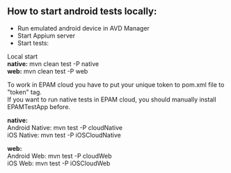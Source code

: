 ## How to start android tests locally:

- Run emulated android device in AVD Manager
- Start Appium server
- Start tests:

Local start  
**native:**
mvn clean test -P native  
**web:**
mvn clean test -P web

To work in EPAM cloud you have to put your unique token to pom.xml file to "token" tag.  
If you want to run native tests in EPAM cloud, you should manually install EPAMTestApp before.

**native:**  
Android Native: mvn test -P cloudNative  
iOS Native: mvn test -P iOSCloudNative


**web:**  
Android Web: mvn test -P cloudWeb  
iOS Web: mvn test -P iOSCloudWeb